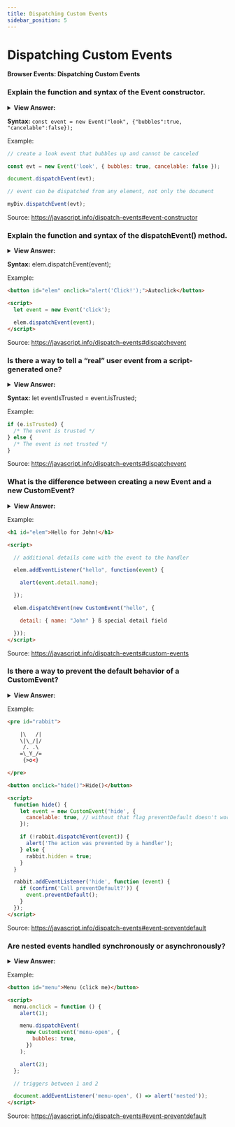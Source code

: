 ```yaml
---
title: Dispatching Custom Events
sidebar_position: 5
---
```


# Dispatching Custom Events

**Browser Events: Dispatching Custom Events**

<head>
  <title>Dispatching Custom Events - JavaScript Interview Questions & Answers</title>
  <meta charSet="utf-8" />
</head>

### Explain the function and syntax of the Event constructor.

<details>
  <summary><strong>View Answer:</strong></summary>
  <div>
  <div><strong>Interview Response:</strong> The Event() constructor creates a new Event. We can create custom events or act on built-in events, such as click, mousedown etc. There two arguments the event type (custom or built-in) and the options. The type is a DOMString representing the name of the event. The second argument is the option which includes the bubble, cancelable, and compose option properties all set to false by default.</div><br />
  <div><strong>Technical Response:</strong> Built-in event classes form a hierarchy, like DOM element classes. The root is the built-in Event class. The Event() constructor creates a new Event. We can create custom events or act on built-in events, such as click, mousedown etc. There two arguments the event type (custom or built-in) and the options. The type is a DOMString representing the name of the event. The second argument is the option which includes the bubble, cancelable, and compose option properties. Bubbles is a Boolean indicating whether the event bubbles, the default is false. Cancelable is also a Boolean indicating whether the event can be cancelled. Composed is a Boolean indicating whether the event will trigger listeners outside of a shadow root, which is also false by default.
  </div>
  </div>
</details>

**Syntax:** `const event = new Event("look", {"bubbles":true, "cancelable":false});`

Example:

```js
// create a look event that bubbles up and cannot be canceled

const evt = new Event('look', { bubbles: true, cancelable: false });

document.dispatchEvent(evt);

// event can be dispatched from any element, not only the document

myDiv.dispatchEvent(evt);
```

Source: <https://javascript.info/dispatch-events#event-constructor>

### Explain the function and syntax of the dispatchEvent() method.

<details>
  <summary><strong>View Answer:</strong></summary>
  <div>
  <div><strong>Interview Response:</strong> After an event object is created, we should “run” it on an element using the call elem.dispatchEvent(event). Then handlers react on it as if it were a regular browser event. If the event was created with the bubbles flag, then it bubbles up.
    </div>
  </div>
</details>

**Syntax:** elem.dispatchEvent(event);

Example:

```html
<button id="elem" onclick="alert('Click!');">Autoclick</button>

<script>
  let event = new Event('click');

  elem.dispatchEvent(event);
</script>
```

Source: <https://javascript.info/dispatch-events#dispatchevent>

### Is there a way to tell a “real” user event from a script-generated one?

<details>
  <summary><strong>View Answer:</strong></summary>
  <div>
  <div><strong>Interview Response:</strong> Yes, the isTrusted read-only property of the Event interface is a Boolean that is true when the event was generated by a user action, and false when the event was created or modified by a script or dispatched via dispatchEvent() method.
    </div>
  </div>
</details>

**Syntax:** let eventIsTrusted = event.isTrusted;

Example:

```js
if (e.isTrusted) {
  /* The event is trusted */
} else {
  /* The event is not trusted */
}
```

Source: <https://javascript.info/dispatch-events#dispatchevent>

### What is the difference between creating a new Event and a new CustomEvent?

<details>
  <summary><strong>View Answer:</strong></summary>
  <div>
  <div><strong>Interview Response:</strong> CustomEvent provides the special detail field for it to evade conflicts with other event properties. In this case, it is the recommended approach. Besides, the event class describes “what kind of event” it is, and if the event is custom, then we should use CustomEvent just to be clear about what it is.</div><br />
  <div><strong>Technical Response:</strong> Technically CustomEvent is the same as Event, with one exception. In the second argument (object) we can add an additional property detail for any custom information that we want to pass with the event. The detail property can have any data. Technically we could live without, because we can assign any properties into a regular new Event object after its creation. But CustomEvent provides the special detail field for it to evade conflicts with other event properties. In this case, it is the recommended approach. Besides, the event class describes “what kind of event” it is, and if the event is custom, then we should use CustomEvent just to be clear about what it is.
  </div>
  </div>
</details>

Example:

```html
<h1 id="elem">Hello for John!</h1>

<script>

  // additional details come with the event to the handler

  elem.addEventListener("hello", function(event) {

    alert(event.detail.name);

  });

  elem.dispatchEvent(new CustomEvent("hello", {

    detail: { name: "John" } ß special detail field

  }));
</script>
```

Source: <https://javascript.info/dispatch-events#custom-events>

### Is there a way to prevent the default behavior of a CustomEvent?

<details>
  <summary><strong>View Answer:</strong></summary>
  <div>
  <div><strong>Interview Response:</strong> Yes, you can use event.preventDefault as you would with a regular Event. By calling event.preventDefault(), an event handler may send a signal that those actions should be canceled. In that case the call to elem.dispatchEvent(event) returns false. And the code that dispatched it knows that it should not continue. Please note: the event must have the flag cancelable: true, otherwise the call event.preventDefault() is ignored.
    </div>
  </div>
</details>

Example:

```html
<pre id="rabbit">

    |\   /|
    \|\_/|/
     /. .\
    =\_Y_/=
     {>o<}

</pre>

<button onclick="hide()">Hide()</button>

<script>
  function hide() {
    let event = new CustomEvent('hide', {
      cancelable: true, // without that flag preventDefault doesn't work
    });

    if (!rabbit.dispatchEvent(event)) {
      alert('The action was prevented by a handler');
    } else {
      rabbit.hidden = true;
    }
  }

  rabbit.addEventListener('hide', function (event) {
    if (confirm('Call preventDefault?')) {
      event.preventDefault();
    }
  });
</script>
```

Source: <https://javascript.info/dispatch-events#event-preventdefault>

### Are nested events handled synchronously or asynchronously?

<details>
  <summary><strong>View Answer:</strong></summary>
  <div>
  <div><strong>Interview Response:</strong> Nested events are handled synchronously by default. Usually, events are processed in a queue. That is: if the browser is processing onclick and a new event occurs, e.g., mouse moved, then it is handling is queued up, corresponding mousemove handlers will be called after onclick processing is finished. The notable exception is when one event is initiated from within another one, e.g., using dispatchEvent. Such events are processed immediately: the new event handlers are called, and then the current event handling is resumed. However, you can implement asynchronous behavior explicitly by using setTimeout method.
    </div>
  </div>
</details>

Example:

```html
<button id="menu">Menu (click me)</button>

<script>
  menu.onclick = function () {
    alert(1);

    menu.dispatchEvent(
      new CustomEvent('menu-open', {
        bubbles: true,
      })
    );

    alert(2);
  };

  // triggers between 1 and 2

  document.addEventListener('menu-open', () => alert('nested'));
</script>
```

Source: <https://javascript.info/dispatch-events#event-preventdefault>
